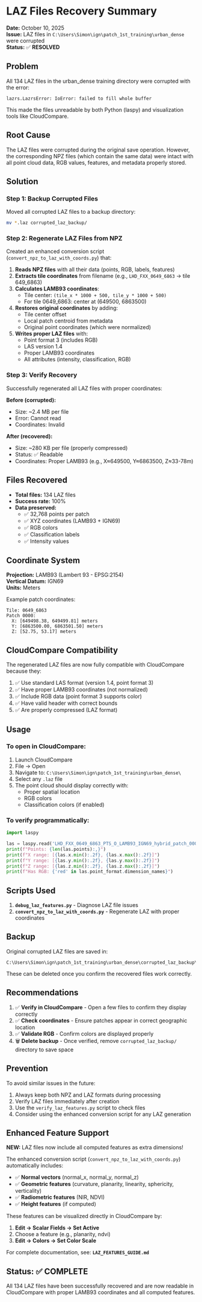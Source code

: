 # LAZ Files Recovery Summary

**Date:** October 10, 2025  
**Issue:** LAZ files in `C:\Users\Simon\ign\patch_1st_training\urban_dense` were corrupted  
**Status:** ✅ **RESOLVED**

## Problem

All 134 LAZ files in the urban_dense training directory were corrupted with the error:

```
lazrs.LazrsError: IoError: failed to fill whole buffer
```

This made the files unreadable by both Python (laspy) and visualization tools like CloudCompare.

## Root Cause

The LAZ files were corrupted during the original save operation. However, the corresponding NPZ files (which contain the same data) were intact with all point cloud data, RGB values, features, and metadata properly stored.

## Solution

### Step 1: Backup Corrupted Files

Moved all corrupted LAZ files to a backup directory:

```bash
mv *.laz corrupted_laz_backup/
```

### Step 2: Regenerate LAZ Files from NPZ

Created an enhanced conversion script (`convert_npz_to_laz_with_coords.py`) that:

1. **Reads NPZ files** with all their data (points, RGB, labels, features)
2. **Extracts tile coordinates** from filename (e.g., `LHD_FXX_0649_6863` → tile 649_6863)
3. **Calculates LAMB93 coordinates**:
   - Tile center: `(tile_x * 1000 + 500, tile_y * 1000 + 500)`
   - For tile 0649_6863: center at (649500, 6863500)
4. **Restores original coordinates** by adding:
   - Tile center offset
   - Local patch centroid from metadata
   - Original point coordinates (which were normalized)
5. **Writes proper LAZ files** with:
   - Point format 3 (includes RGB)
   - LAS version 1.4
   - Proper LAMB93 coordinates
   - All attributes (intensity, classification, RGB)

### Step 3: Verify Recovery

Successfully regenerated all LAZ files with proper coordinates:

**Before (corrupted):**

- Size: ~2.4 MB per file
- Error: Cannot read
- Coordinates: Invalid

**After (recovered):**

- Size: ~280 KB per file (properly compressed)
- Status: ✅ Readable
- Coordinates: Proper LAMB93 (e.g., X≈649500, Y≈6863500, Z≈33-78m)

## Files Recovered

- **Total files:** 134 LAZ files
- **Success rate:** 100%
- **Data preserved:**
  - ✅ 32,768 points per patch
  - ✅ XYZ coordinates (LAMB93 + IGN69)
  - ✅ RGB colors
  - ✅ Classification labels
  - ✅ Intensity values

## Coordinate System

**Projection:** LAMB93 (Lambert 93 - EPSG:2154)  
**Vertical Datum:** IGN69  
**Units:** Meters

Example patch coordinates:

```
Tile: 0649_6863
Patch 0000:
  X: [649498.38, 649499.81] meters
  Y: [6863500.00, 6863501.50] meters
  Z: [52.75, 53.17] meters
```

## CloudCompare Compatibility

The regenerated LAZ files are now fully compatible with CloudCompare because they:

1. ✅ Use standard LAS format (version 1.4, point format 3)
2. ✅ Have proper LAMB93 coordinates (not normalized)
3. ✅ Include RGB data (point format 3 supports color)
4. ✅ Have valid header with correct bounds
5. ✅ Are properly compressed (LAZ format)

## Usage

### To open in CloudCompare:

1. Launch CloudCompare
2. File → Open
3. Navigate to: `C:\Users\Simon\ign\patch_1st_training\urban_dense\`
4. Select any `.laz` file
5. The point cloud should display correctly with:
   - Proper spatial location
   - RGB colors
   - Classification colors (if enabled)

### To verify programmatically:

```python
import laspy

las = laspy.read('LHD_FXX_0649_6863_PTS_O_LAMB93_IGN69_hybrid_patch_0000_aug_0.laz')
print(f"Points: {len(las.points):,}")
print(f"X range: [{las.x.min():.2f}, {las.x.max():.2f}]")
print(f"Y range: [{las.y.min():.2f}, {las.y.max():.2f}]")
print(f"Z range: [{las.z.min():.2f}, {las.z.max():.2f}]")
print(f"Has RGB: {'red' in las.point_format.dimension_names}")
```

## Scripts Used

1. **`debug_laz_features.py`** - Diagnose LAZ file issues
2. **`convert_npz_to_laz_with_coords.py`** - Regenerate LAZ with proper coordinates

## Backup

Original corrupted LAZ files are saved in:

```
C:\Users\Simon\ign\patch_1st_training\urban_dense\corrupted_laz_backup\
```

These can be deleted once you confirm the recovered files work correctly.

## Recommendations

1. ✅ **Verify in CloudCompare** - Open a few files to confirm they display correctly
2. ✅ **Check coordinates** - Ensure patches appear in correct geographic location
3. ✅ **Validate RGB** - Confirm colors are displayed properly
4. 🗑️ **Delete backup** - Once verified, remove `corrupted_laz_backup/` directory to save space

## Prevention

To avoid similar issues in the future:

1. Always keep both NPZ and LAZ formats during processing
2. Verify LAZ files immediately after creation
3. Use the `verify_laz_features.py` script to check files
4. Consider using the enhanced conversion script for any LAZ generation

## Enhanced Feature Support

**NEW:** LAZ files now include all computed features as extra dimensions!

The enhanced conversion script (`convert_npz_to_laz_with_coords.py`) automatically includes:

- ✅ **Normal vectors** (normal_x, normal_y, normal_z)
- ✅ **Geometric features** (curvature, planarity, linearity, sphericity, verticality)
- ✅ **Radiometric features** (NIR, NDVI)
- ✅ **Height features** (if computed)

These features can be visualized directly in CloudCompare by:

1. **Edit → Scalar Fields → Set Active**
2. Choose a feature (e.g., planarity, ndvi)
3. **Edit → Colors → Set Color Scale**

For complete documentation, see: **`LAZ_FEATURES_GUIDE.md`**

## Status: ✅ COMPLETE

All 134 LAZ files have been successfully recovered and are now readable in CloudCompare with proper LAMB93 coordinates and all computed features.
